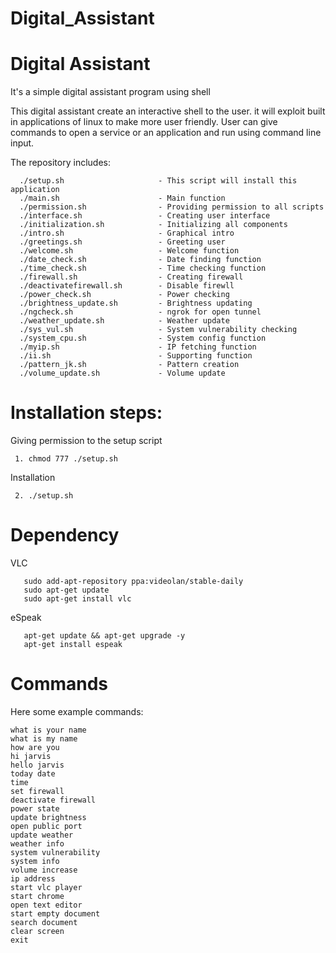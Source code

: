 # Digital_Assistant

# Digital Assistant 
It's a simple digital assistant program using shell

This digital assistant create an interactive shell to the user.  it will exploit  built in applications of linux to make more user friendly. User can give commands to open a service or an application and run using command line input.

The repository includes:


      ./setup.sh                     - This script will install this application
      ./main.sh                      - Main function 
      ./permission.sh                - Providing permission to all scripts
      ./interface.sh                 - Creating user interface
      ./initialization.sh            - Initializing all components
      ./intro.sh                     - Graphical intro
      ./greetings.sh                 - Greeting user
      ./welcome.sh                   - Welcome function
      ./date_check.sh                - Date finding function
      ./time_check.sh                - Time checking function
      ./firewall.sh                  - Creating firewall
      ./deactivatefirewall.sh        - Disable firewll
      ./power_check.sh               - Power checking
      ./brightness_update.sh         - Brightness updating
      ./ngcheck.sh                   - ngrok for open tunnel
      ./weather_update.sh            - Weather update
      ./sys_vul.sh                   - System vulnerability checking 
      ./system_cpu.sh                - System config function
      ./myip.sh                      - IP fetching function
      ./ii.sh                        - Supporting function
      ./pattern_jk.sh                - Pattern creation
      ./volume_update.sh             - Volume update


# Installation steps:

Giving permission to the setup script

     1. chmod 777 ./setup.sh
     
Installation
     
     2. ./setup.sh
     
    
# Dependency

   VLC
          
       sudo add-apt-repository ppa:videolan/stable-daily
       sudo apt-get update
       sudo apt-get install vlc
     
 eSpeak
 
       apt-get update && apt-get upgrade -y
       apt-get install espeak
       
       
# Commands
  
  Here some example commands:
  
    what is your name
    what is my name
    how are you
    hi jarvis
    hello jarvis
    today date
    time
    set firewall
    deactivate firewall
    power state
    update brightness
    open public port
    update weather
    weather info
    system vulnerability
    system info
    volume increase
    ip address
    start vlc player
    start chrome
    open text editor
    start empty document
    search document
    clear screen
    exit
